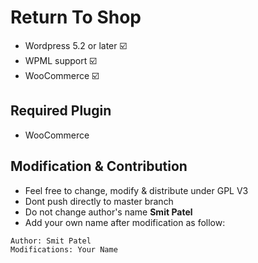 # Return To Shop

+ Wordpress 5.2 or later ☑️
+ WPML support ☑️
+ WooCommerce ☑️

## Required Plugin
- WooCommerce

## Modification & Contribution
- Feel free to change, modify & distribute under GPL V3
- Dont push directly to master branch
- Do not change author's name **Smit Patel**
- Add your own name after modification as follow:
```
Author: Smit Patel
Modifications: Your Name
```
